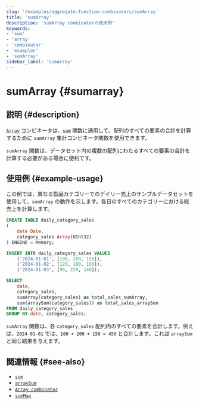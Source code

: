 ```yaml
---
slug: '/examples/aggregate-function-combinators/sumArray'
title: 'sumArray'
description: 'sumArray combinatorの使用例'
keywords:
- 'sum'
- 'array'
- 'combinator'
- 'examples'
- 'sumArray'
sidebar_label: 'sumArray'
---
```





# sumArray {#sumarray}

## 説明 {#description}

[`Array`](/sql-reference/aggregate-functions/combinators#-array) コンビネータは、[`sum`](/sql-reference/aggregate-functions/reference/sum) 関数に適用して、配列のすべての要素の合計を計算するために `sumArray` 集計コンビネータ関数を使用できます。

`sumArray` 関数は、データセット内の複数の配列にわたるすべての要素の合計を計算する必要がある場合に便利です。

## 使用例 {#example-usage}

この例では、異なる製品カテゴリーでのデイリー売上のサンプルデータセットを使用して、`sumArray` の動作を示します。各日のすべてのカテゴリーにおける総売上を計算します。

```sql title="クエリ"
CREATE TABLE daily_category_sales
(
    date Date,
    category_sales Array(UInt32)
) ENGINE = Memory;

INSERT INTO daily_category_sales VALUES
    ('2024-01-01', [100, 200, 150]),
    ('2024-01-02', [120, 180, 160]),
    ('2024-01-03', [90, 220, 140]);

SELECT 
    date,
    category_sales,
    sumArray(category_sales) as total_sales_sumArray,
    sum(arraySum(category_sales)) as total_sales_arraySum
FROM daily_category_sales
GROUP BY date, category_sales;
```

`sumArray` 関数は、各 `category_sales` 配列内のすべての要素を合計します。例えば、`2024-01-01` では、`100 + 200 + 150 = 450` と合計します。これは `arraySum` と同じ結果を与えます。

## 関連情報 {#see-also}
- [`sum`](/sql-reference/aggregate-functions/reference/sum)
- [`arraySum`](/sql-reference/functions/array-functions#arraysum)
- [`Array combinator`](/sql-reference/aggregate-functions/combinators#-array)
- [`sumMap`](/examples/aggregate-function-combinators/sumMap)
